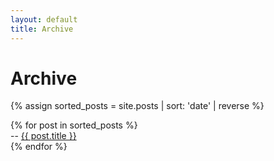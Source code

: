 ```yaml
---
layout: default
title: Archive
---
```

# Archive
<!-- <br/>
{% assign postsByYearMonth = site.posts | group_by_exp: "post", "post.date | date: '%B %Y'" %}
{% for yearMonth in postsByYearMonth %}
  <h2>{{ yearMonth.name }}</h2>
  <ul>

  
    {% for post in yearMonth.items %}
      <li><a href="{{ post.url }}">{{ post.title }}</a></li>
    {% endfor %}
  </ul>
{% endfor %} -->

{% assign sorted_posts = site.posts | sort: 'date' | reverse %}
<ul style="list-style: none; padding-left:0">
{% for post in sorted_posts %}
    <li class="archive-bullet"> -- <a href="{{ post.url }}">{{ post.title }}</a></li>
{% endfor %}
</ul>
